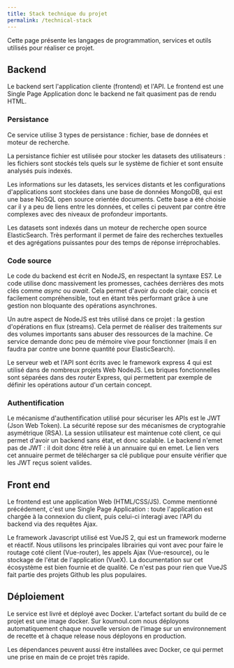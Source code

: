 ```yaml
---
title: Stack technique du projet
permalink: /technical-stack
---
```


Cette page présente les langages de programmation, services et outils utilisés pour réaliser ce projet.

## Backend

Le backend sert l'application cliente (frontend) et l'API. Le frontend est une Single Page Application donc le backend ne fait quasiment pas de rendu HTML.

### Persistance

Ce service utilise 3 types de persistance : fichier, base de données et moteur de recherche.

La persistance fichier est utilisée pour stocker les datasets des utilisateurs : les fichiers sont stockés tels quels sur le système de fichier et sont ensuite analysés puis indexés.

Les informations sur les datasets, les services distants et les configurations d'applications sont stockées dans une base de données MongoDB, qui est une base NoSQL open source orientée documents. Cette base a été choisie car il y a peu de liens entre les données, et celles ci peuvent par contre être complexes avec des niveaux de profondeur importants.

Les datasets sont indexés dans un moteur de recherche open source ElasticSearch. Très performant il permet de faire des recherches textuelles et des agrégations puissantes pour des temps de réponse irréprochables.

### Code source

Le code du backend est écrit en NodeJS, en respectant la syntaxe ES7. Le code utilise donc massivement les promesses, cachées derrières des mots clés comme *async* ou *await*. Cela permet d'avoir du code clair, concis et facilement compréhensible, tout en étant très performant grâce à une gestion non bloquante des opérations asynchrones.

Un autre aspect de NodeJS est très utilisé dans ce projet : la gestion d'opérations en flux (streams). Cela permet de réaliser des traitements sur des volumes importants sans abuser des ressources de la machine. Ce service demande donc peu de mémoire vive pour fonctionner (mais il en faudra par contre une bonne quantité pour ElasticSearch).

Le serveur web et l'API sont écrits avec le framework express 4 qui est utilisé dans de nombreux projets Web NodeJS. Les briques fonctionnelles sont séparées dans des *router* Express, qui permettent par exemple de définir les opérations autour d'un certain concept.

### Authentification

Le mécanisme d'authentification utilisé pour sécuriser les APIs est le JWT (Json Web Token). La sécurité repose sur des mécanismes de cryptograhie asymétrique (RSA). La session utilisateur est maintenue coté client, ce qui permet d'avoir un backend sans état, et donc scalable. Le backend n'emet pas de JWT : il doit donc être relié à un annuaire qui en emet. Le lien vers cet annuaire permet de télécharger sa clé publique pour ensuite vérifier que les JWT reçus soient valides.

## Front end

Le frontend est une application Web (HTML/CSS/JS). Comme mentionné précédement, c'est une Single Page Application : toute l'application est chargée à la connexion du client, puis celui-ci interagi avec l'API du backend via des requêtes Ajax.

Le framework Javascript utilisé est VueJS 2, qui est un framework moderne et réactif. Nous utilisons les principales librairies qui vont avec pour faire le routage coté client (Vue-router), les appels Ajax (Vue-resource), ou le stockage de l'état de l'application (VueX). La documentation sur cet écosystème est bien fournie et de qualité. Ce n'est pas pour rien que VueJS fait partie des projets Github les plus populaires.

## Déploiement

Le service est livré et déployé avec Docker. L'artefact sortant du build de ce projet est une image docker. Sur koumoul.com nous déployons automatiquement chaque nouvelle version de l'image sur un environnement de recette et à chaque release nous déployons en production.

Les dépendances peuvent aussi être installées avec Docker, ce qui permet une prise en main de ce projet très rapide.
